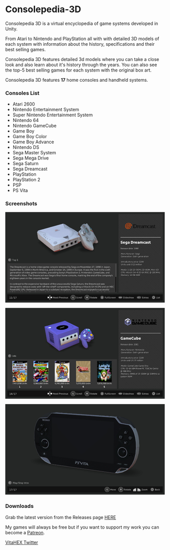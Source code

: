 # Consolepedia-3D
<p>Consolepedia 3D is a virtual encyclopedia of game systems developed in Unity.</p>

<p>From Atari to Nintendo and PlayStation all with with detailed 3D models of each system with information about the history, specifications and their best selling games.</p>

<p>Consolepedia 3D features detailed 3d models where you can take a close look and also learn about it's history through the years. You can also see the top-5 best selling games for each system with the original box art.</p>

<p>Consolepedia 3D features <b>17</b> home consoles and handheld systems.</ps>

<h3>Consoles List</h3>
<ul>
<li>Atari 2600</li>
<li>Nintendo Entertainment System</li>
<li>Super Nintendo Entertainment System</li>
<li>Nintendo 64</li>
<li>Nintendo GameCube</li>
<li>Game Boy</li>
<li>Game Boy Color</li>
<li>Game Boy Advance</li>
<li>Nintendo DS</li>
<li>Sega Master System</li>
<li>Sega Mega Drive</li>
<li>Sega Saturn</li>
<li>Sega Dreamcast</li>
<li>PlayStation</li>
<li>PlayStation 2</li>
<li>PSP</li>
<li>PS Vita</li>
</ul>

<h3>Screenshots</h3>
<p><img src="/0.3_1.jpg" width="800" title="screen-01"></p>
<p><img src="/0.3_2.jpg" width="800" title="screen-02"></p>
<p><img src="/0.3_3.jpg" width="800" title="screen-03"></p>

<h3>Downloads</h3>

<p>Grab the latest version from the Releases page <a href="https://github.com/VitaHEX-Games/Consolepedia-3D/releases">HERE</a></p>

<p>My games will always be free but if you want to support my work you can become a <a href="https://www.patreon.com/vitahex">Patreon</a>.</p>

<p><a href="https://twitter.com/VitaHex">VitaHEX Twitter</a></p>
